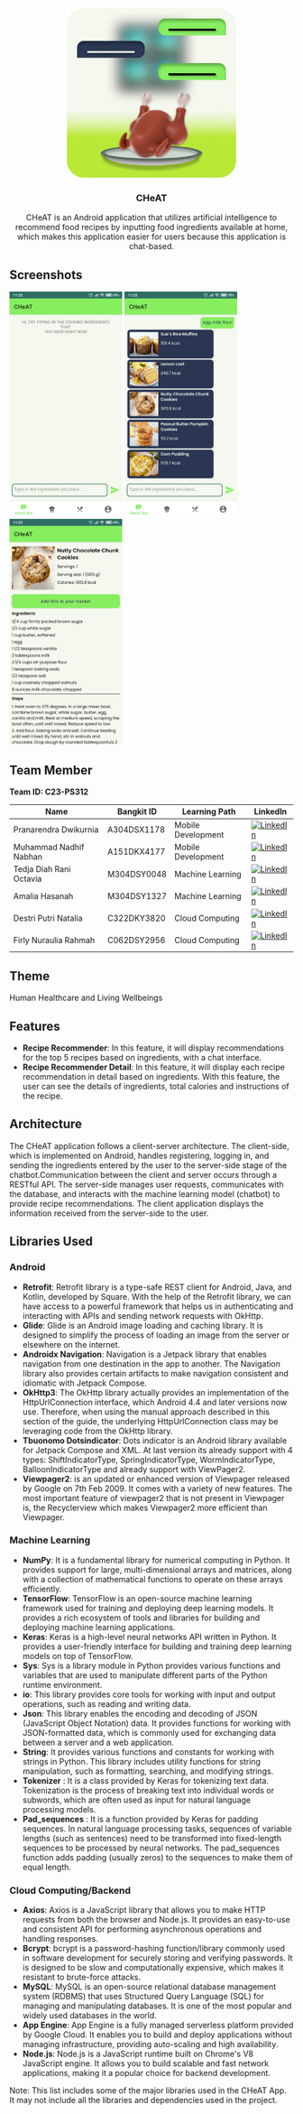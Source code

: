 <div align="center">
	<img src="https://raw.githubusercontent.com/CHeAT-C23-PS312/.github/main/profile/logo_cheat.webp" width="300" height="300"/>
	<h3 align="center">CHeAT</h3>
	<p align="center">
		CHeAT is an Android application that utilizes artificial intelligence to recommend food recipes by inputting food ingredients available at home, which makes this application easier for users because this application is chat-based.
		<br />
		<!-- <a href="#how-to-use-the-app-"><strong>How to Use The App »</strong></a> -->
	</p>
</div>

## Screenshots
<div>
	<img src="https://raw.githubusercontent.com/CHeAT-C23-PS312/.github/main/profile/ChatbotEmptyScreen.webp" width="200" />
	<img src="https://raw.githubusercontent.com/CHeAT-C23-PS312/.github/main/profile/ChatbotScreen.webp" width="200" />
	<img src="https://raw.githubusercontent.com/CHeAT-C23-PS312/.github/main/profile/DetailRecipeScreen.webp" width="200" />
	
</div>

## Team Member
**Team ID: C23-PS312**

|Name|Bangkit ID|Learning Path|LinkedIn
|--|--|--|--
|Pranarendra Dwikurnia|A304DSX1178|Mobile Development|[![LinkedIn](https://img.shields.io/badge/linkedin-%230077B5.svg?style=for-the-badge&logo=linkedin&logoColor=white)](https://www.linkedin.com/in/pranarendra08/)|
|Muhammad Nadhif Nabhan|A151DKX4177|Mobile Development|[![LinkedIn](https://img.shields.io/badge/linkedin-%230077B5.svg?style=for-the-badge&logo=linkedin&logoColor=white)](https://www.linkedin.com/in/muhammad-nadhif-nabhan-651972198/)|
|Tedja Diah Rani Octavia|M304DSY0048|Machine Learning|[![LinkedIn](https://img.shields.io/badge/linkedin-%230077B5.svg?style=for-the-badge&logo=linkedin&logoColor=white)](https://www.linkedin.com/in/tedjadiahrani/)|
|Amalia Hasanah|M304DSY1327|Machine Learning|[![LinkedIn](https://img.shields.io/badge/linkedin-%230077B5.svg?style=for-the-badge&logo=linkedin&logoColor=white)](https://www.linkedin.com/in/amalia-hasanah-233a161a2/)|
|Destri Putri Natalia|C322DKY3820|Cloud Computing|[![LinkedIn](https://img.shields.io/badge/linkedin-%230077B5.svg?style=for-the-badge&logo=linkedin&logoColor=white)](https://www.linkedin.com/in/destri-putri-natalia-50a10a21b/)|
|Firly Nuraulia Rahmah|C062DSY2956|Cloud Computing|[![LinkedIn](https://img.shields.io/badge/linkedin-%230077B5.svg?style=for-the-badge&logo=linkedin&logoColor=white)](https://www.linkedin.com/in/firlynuraulia/)|

## Theme
Human Healthcare and Living Wellbeings


## Features
- **Recipe Recommender**: In this feature, it will display recommendations for the top 5 recipes based on ingredients, with a chat interface.
- **Recipe Recommender Detail**: In this feature, it will display each recipe recommendation in detail based on ingredients. With this feature, the user can see the details of ingredients, total calories and instructions of the recipe.

## Architecture
The CHeAT application follows a client-server architecture. The client-side, which is implemented on Android, handles registering, logging in, and sending the ingredients entered by the user to the server-side stage of the chatbot.Communication between the client and server occurs through a RESTful API. The server-side manages user requests, communicates with the database, and interacts with the machine learning model (chatbot) to provide recipe recommendations. The client application displays the information received from the server-side to the user.

## Libraries Used
### Android
- **Retrofit**: Retrofit library is a type-safe REST client for Android, Java, and Kotlin, developed by Square. With the help of the Retrofit library, we can have access to a powerful framework that helps us in authenticating and interacting with APIs and sending network requests with OkHttp.
- **Glide**: Glide is an Android image loading and caching library. It is designed to simplify the process of loading an image from the server or elsewhere on the internet.
- **Androidx Navigation**: Navigation is a Jetpack library that enables navigation from one destination in the app to another. The Navigation library also provides certain artifacts to make navigation consistent and idiomatic with Jetpack Compose.
- **OkHttp3**: The OkHttp library actually provides an implementation of the HttpUrlConnection interface, which Android 4.4 and later versions now use. Therefore, when using the manual approach described in this section of the guide, the underlying HttpUrlConnection class may be leveraging code from the OkHttp library.
- **Tbuonomo Dotsindicator**: Dots indicator is an Android library available for Jetpack Compose and XML. At last version its already support with 4 types: ShiftIndicatorType, SpringIndicatorType, WormIndicatorType, BalloonIndicatorType and already support with ViewPager2.
- **Viewpager2**: is an updated or enhanced version of Viewpager released by Google on 7th Feb 2009. It comes with a variety of new features. The most important feature of viewpager2 that is not present in Viewpager is, the Recyclerview which makes Viewpager2 more efficient than Viewpager.


### Machine Learning
- **NumPy**: It is a fundamental library for numerical computing in Python. It provides support for large, multi-dimensional arrays and matrices, along with a collection of mathematical functions to operate on these arrays efficiently.
- **TensorFlow**: TensorFlow is an open-source machine learning framework used for training and deploying deep learning models. It provides a rich ecosystem of tools and libraries for building and deploying machine learning applications.
- **Keras**: Keras is a high-level neural networks API written in Python. It provides a user-friendly interface for building and training deep learning models on top of TensorFlow.
- **Sys**: Sys is a library module in Python provides various functions and variables that are used to manipulate different parts of the Python runtime environment.
- **io**: This library provides core tools for working with input and output operations, such as reading and writing data.
- **Json**: This library enables the encoding and decoding of JSON (JavaScript Object Notation) data. It provides functions for working with JSON-formatted data, which is commonly used for exchanging data between a server and a web application.
- **String**: It provides various functions and constants for working with strings in Python. This library includes utility functions for string manipulation, such as formatting, searching, and modifying strings.
- **Tokenizer** : It is a class provided by Keras for tokenizing text data. Tokenization is the process of breaking text into individual words or subwords, which are often used as input for natural language processing models.
- **Pad_sequences** : It is a function provided by Keras for padding sequences. In natural language processing tasks, sequences of variable lengths (such as sentences) need to be transformed into fixed-length sequences to be processed by neural networks. The pad_sequences function adds padding (usually zeros) to the sequences to make them of equal length.
 

### Cloud Computing/Backend
- **Axios**: Axios is a  JavaScript library that allows you to make HTTP requests from both the browser and Node.js. It provides an easy-to-use and consistent API for performing asynchronous operations and handling responses.
- **Bcrypt**: bcrypt is a password-hashing function/library commonly used in software development for securely storing and verifying passwords. It is designed to be slow and computationally expensive, which makes it resistant to brute-force attacks.
- **MySQL**: MySQL is an open-source relational database management system (RDBMS) that uses Structured Query Language (SQL) for managing and manipulating databases. It is one of the most popular and widely used databases in the world.
- **App Engine**: App Engine is a fully managed serverless platform provided by Google Cloud. It enables you to build and deploy applications without managing infrastructure, providing auto-scaling and high availability.
- **Node.js**: Node.js is a JavaScript runtime built on Chrome's V8 JavaScript engine. It allows you to build scalable and fast network applications, making it a popular choice for backend development.

Note: This list includes some of the major libraries used in the CHeAT App. It may not include all the libraries and dependencies used in the project.

